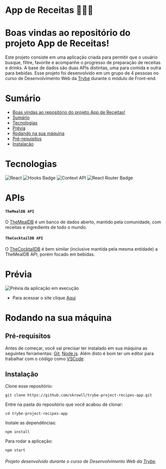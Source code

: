 # App de Receitas 🍔🌮🥗
# Boas vindas ao repositório do projeto App de Receitas!
Este projeto consiste em uma aplicação criada para permitir que o usuário busque, filtre, favorite e acompanhe o progresso de preparação de receitas e drinks. A base de dados são duas APIs distintas, uma para comida e outra para bebidas.
Esse projeto foi desenvolvido em um grupo de 4 pessoas no curso de Desenvolvimento Web da [Trybe](https://github.com/tryber) durante o módulo de Front-end.
# Sumário
- [Boas vindas ao repositório do projeto App de Receitas!](#boas-vindas-ao-repositório-do-projeto-app-de-receitas)
- [Sumário](#sumário)
- [Tecnologias](#tecnologias)
- [Prévia](#prévia)
- [Rodando na sua máquina](#rodando-na-sua-máquina)
- [Pré-requisitos](#pré-requisitos)
- [Instalação](#instalação)
# Tecnologias
![React](https://img.shields.io/badge/react-323330?style=for-the-badge&logo=react&logoColor=cyan)
![Hooks Badge](https://img.shields.io/badge/-Hooks-323330?style=for-the-badge&logo=React&logoColor=cyan)
![Context API](https://img.shields.io/badge/Context%20api-323330?style=for-the-badge&logo=React&logoColor=cyan)
![React Router Badge](https://img.shields.io/badge/-React%20Router-323330?style=for-the-badge&logo=React-router&logoColor=red)
# APIs
#### `TheMealDB API`
O [TheMealDB](https://www.themealdb.com/) é um banco de dados aberto, mantido pela comunidade, com receitas e ingredients de todo o mundo.
#### `TheCocktailDB API`
O [TheCocktailDB](https://www.thecocktaildb.com/) é bem similar (inclusive mantida pela mesma entidade) a TheMealDB API, porém focado em bebidas.
# Prévia
![Prévia da aplicação em execução](./src/assets/gif/mobile.gif)
* Para acessar o site clique [Aqui](https://recipes.skrowll.online)
# Rodando na sua máquina
## Pré-requisitos
Antes de começar, você vai precisar ter instalado em sua máquina as seguintes ferramentas:
[Git](https://git-scm.com), [Node.js](https://nodejs.org/en/).
Além disto é bom ter um editor para trabalhar com o código como [VSCode](https://code.visualstudio.com/)
## Instalação
Clone esse repositório:
```
git clone https://github.com/skrowll/trybe-project-recipes-app.git
```
Entre na pasta do repositório que você acabou de clonar:
 ```
cd trybe-project-recipes-app
  ```
Instale as dependências:
 ```
npm install
  ```
Para rodar a aplicação:
  ```
npm start
  ```

###### Projeto desenvolvido durante o curso de Desenvolvimento Web da [Trybe](https://github.com/tryber).
